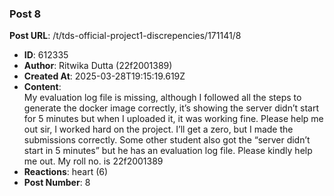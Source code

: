 ### Post 8
**Post URL**: /t/tds-official-project1-discrepencies/171141/8
- **ID**: 612335
- **Author**: Ritwika Dutta  (22f2001389)
- **Created At**: 2025-03-28T19:15:19.619Z
- **Content**:  
  My evaluation log file is missing, although I followed all the steps to generate the docker image correctly, it’s showing the server didn’t start for 5 minutes but when I uploaded it, it was working fine. Please help me out sir, I worked hard on the project. I’ll get a zero, but I made the submissions correctly. Some other student also got the “server didn’t start in 5 minutes” but he has an evaluation log file. Please kindly help me out. My roll no. is 22f2001389
- **Reactions**: heart (6)
- **Post Number**: 8

